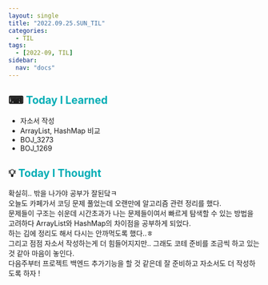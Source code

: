 ```yaml
---
layout: single
title: "2022.09.25.SUN_TIL"
categories:
  - TIL
tags:
  - [2022-09, TIL]
sidebar:
  nav: "docs"
---
```


## ⌨ <a style="color:#00adb5">Today I Learned</a>

- 자소서 작성
- ArrayList, HashMap 비교
- BOJ_3273
- BOJ_1269

## 💡 <a style="color:#00adb5">Today I Thought</a>

확실히.. 밖을 나가야 공부가 잘된닼ㅋ<br>
오늘도 카페가서 코딩 문제 풀었는데 오랜만에 알고리즘 관련 정리를 했다.<br>
문제들이 구조는 쉬운데 시간초과가 나는 문제들이여서 빠르게 탐색할 수 있는 방법을 고려하다 ArrayList와 HashMap의 차이점을 공부하게 되었다.<br>
하는 김에 정리도 해서 다시는 안까먹도록 했다..ㅎ<br>
그리고 점점 자소서 작성하는게 더 힘들어지지만.. 그래도 코테 준비를 조금씩 하고 있는 것 같아 마음이 놓인다.<br>
다음주부터 프로젝트 백엔드 추가기능을 할 것 같은데 잘 준비하고 자소서도 더 작성하도록 하자 !